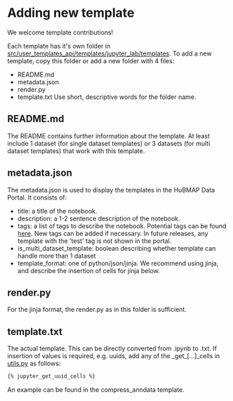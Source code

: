 # Adding new template
We welcome template contributions!

Each template has it's own folder in [src/user_templates_api/templates/jupyter_lab/templates](https://github.com/hubmapconsortium/user-templates-api/tree/development/src/user_templates_api/templates/jupyter_lab/templates). To add a new template, copy this folder or add a new folder with 4 files: 
- README.md
- metadata.json
- render.py
- template.txt 
Use short, descriptive words for the folder name.

## README.md
The README contains further information about the template. At least include 1 dataset (for single dataset templates) or 3 datasets (for multi dataset templates) that work with this template.


## metadata.json
The metadata.json is used to display the templates in the HuBMAP Data Portal. It consists of: 
- title: a title of the notebook.
- description: a 1-2 sentence description of the notebook.
- tags: a list of tags to describe the notebook. Potential tags can be found [here](https://github.com/hubmapconsortium/user-templates-api/tree/development/src/tags.json). New tags can be added if necessary. In future releases, any template with the 'test' tag is not shown in the portal.
- is_multi_dataset_template: boolean describing whether template can handle more than 1 dataset
- template_format: one of python/json/jinja. We recommend using jinja, and describe the insertion of cells for jinja below.


## render.py
For the jinja format, the render.py as in this folder is sufficient.


## template.txt
The actual template. This can be directly converted from .ipynb to .txt. If insertion of values is required, e.g. uuids, add any of the \_get_\[...]_cells in [utils.py](https://github.com/hubmapconsortium/user-templates-api/blob/development/src/user_templates_api/templates/jupyter_lab/utils/utils.py) as follows: 
```sh
{% jupyter_get_uuid_cells %}
```
An example can be found in the compress_anndata template.
